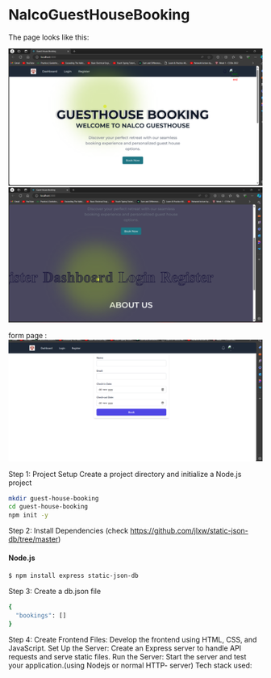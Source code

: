 # NalcoGuestHouseBooking

The page looks like this: 

![alt text](https://github.com/Ananyamishra08/NalcoGuestHouseBooking/blob/main/pic1.png)
![alt text](https://github.com/Ananyamishra08/NalcoGuestHouseBooking/blob/main/pic2.png)

form page :
![alt text](https://github.com/Ananyamishra08/NalcoGuestHouseBooking/blob/main/photo2.png)
 
Step 1: Project Setup
Create a project directory and initialize a Node.js project
```sh
mkdir guest-house-booking
cd guest-house-booking
npm init -y
```
Step 2: Install Dependencies (check https://github.com/jlxw/static-json-db/tree/master)
#### Node.js
```sh
$ npm install express static-json-db
```
Step 3: Create a db.json file
```sh
{
  "bookings": []
}

```
  Step 4: Create Frontend Files: Develop the frontend using HTML, CSS, and JavaScript.
Set Up the Server: Create an Express server to handle API requests and serve static files.
Run the Server: Start the server and test your application.(using Nodejs or normal HTTP- server)
Tech stack used:

